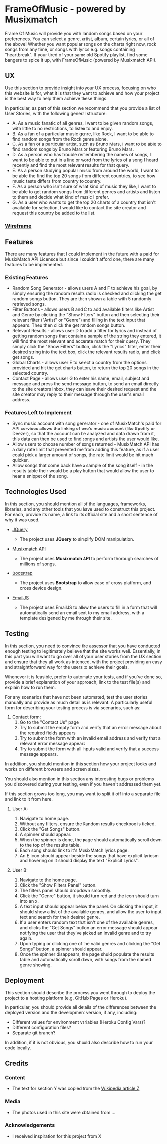 # FrameOfMusic - powered by Musixmatch

Frame Of Music will provide you with random songs based on your preferences. You can select a genre, artist, album, certain lyrics, or all of the above!
Whether you want popular songs on the charts right now, rock songs from any time, or songs with lyrics e.g. songs containing "heartbreak". If your tired of your same old Spotify playlist, find some bangers to spice it up, with FrameOfMusic (powered by Musixmatch API).
 
## UX
 
Use this section to provide insight into your UX process, focusing on who this website is for, what it is that they want to achieve and how your project is the best way to help them achieve these things.

In particular, as part of this section we recommend that you provide a list of User Stories, with the following general structure:
- A. As a music fanatic of all genres, I want to be given random songs, with little to no restrictions, to listen to and enjoy.
- B. As a fan of a particular music genre, like Rock, I want to be able to find random songs from the Rock genre alone.
- C. As a fan of a particular artist, such as Bruno Mars, I want to be able to find random songs by Bruno Mars or featuring Bruno Mars.
- D. As a person who has trouble remembering the names of songs, I want to be able to put in a line or word from the lyrics of a song I heard recently and find the most relevant results for that query.
- E. As a person studying popular music from around the world, I want to be able the find the top 20 songs from different countries, to see how music taste differs from country to country.
- F. As a person who isn't sure of what kind of music they like, I want to be able to get random songs from different genres and artists and listen to them and decide what kind of music I prefer.
- G. As a user who wants to get the top 20 charts of a country that isn't available for selection, I would like to contact the site creator and request this country be added to the list.

### [Wireframe](./assets/docs/frame-of-music-wireframe.pdf)

## Features

There are many features that I could implement in the future with a paid for MusixMatch API Licensce but since I couldn't afford one, there are many features to be implemented.
 
### Existing Features
- Random Song Generator - allows users A and F to achieve his goal, by simply ensuring the random results radio is checked and clicking the get random songs button. They are then shown a table with 5 randomly retrieved songs.
- Filter Buttons - allows users B and C to add available filters like Artist and Genre by clicking the "Show Filters" button and then selecting their relevant filter ("Artist" or "Genre") and filling in the text input that appears. Theu then click the get random songs button.
- Relevant Results - allows user D to add a filter for lyrics and instead of getting random songs that contain a sample of the string they entered, it will find the most relevant and accurate match for their query. They simply click the "Show Filters" button, click the "Lyrics" filter, enter their desired string into the text box, click the relevant results radio, and click get songs.
- Global Charts - allows user E to select a country from the options provided and hit the get charts button, to return the top 20 songs in the selected country.
- Contact Page - allows user G to enter his name, email, subject and message and press the send message button, to send an email directly to the site creators inbox, they can leave their desired request and the site creator may reply to their message through the user's email address.

### Features Left to Implement
- Sync music account with song generator - one of MusixMatch's paid for API services allows the linking of one's music account (like Spotify or Deezer), so that the account can be analyzed and data drawn from it, this data can then be used to find songs and artists the user would like.
- Allow users to choose number of songs returned - MusixMatch API has a daily rate limit that prevented me from adding this feature, as if a user could pick a larger amount of songs, the rate limit would be hit much quicker.
- Allow songs that come back have a sample of the song itself - in the results table their would be a play button that would allow the user to hear a snippet of the song.

## Technologies Used

In this section, you should mention all of the languages, frameworks, libraries, and any other tools that you have used to construct this project. For each, provide its name, a link to its official site and a short sentence of why it was used.

- [JQuery](https://jquery.com)
    - The project uses **JQuery** to simplify DOM manipulation.
    
- [Musixmatch API](https://developer.musixmatch.com/)
    - The project uses **Musixmatch API** to perform thorough searches of millions of songs.

- [Bootstrap](https://getbootstrap.com/)
    - The project uses **Bootstrap** to allow ease of cross platform, and cross device design.

- [EmailJS](https://www.emailjs.com/)
    - The project uses EmailJS to allow the users to fill in a form that will automatically send an email sent to my email address, with a template desigened by me through their site.


## Testing

In this section, you need to convince the assessor that you have conducted enough testing to legitimately believe that the site works well. Essentially, in this part you will want to go over all of your user stories from the UX section and ensure that they all work as intended, with the project providing an easy and straightforward way for the users to achieve their goals.

Whenever it is feasible, prefer to automate your tests, and if you've done so, provide a brief explanation of your approach, link to the test file(s) and explain how to run them.

For any scenarios that have not been automated, test the user stories manually and provide as much detail as is relevant. A particularly useful form for describing your testing process is via scenarios, such as:

1. Contact form:
    1. Go to the "Contact Us" page
    2. Try to submit the empty form and verify that an error message about the required fields appears
    3. Try to submit the form with an invalid email address and verify that a relevant error message appears
    4. Try to submit the form with all inputs valid and verify that a success message appears.

In addition, you should mention in this section how your project looks and works on different browsers and screen sizes.

You should also mention in this section any interesting bugs or problems you discovered during your testing, even if you haven't addressed them yet.

If this section grows too long, you may want to split it off into a separate file and link to it from here.

1. User A:
    1. Navigate to home page.
    2. Without any filters, ensure the Random results checkbox is ticked.
    3. Click the "Get Songs" button.
    4. A spinner should appear.
    5. When the spinner is done, the page should automatically scroll down to the top of the results table.
    6. Each song should link to it's MusixMatch lyrics page.
    7. An E icon should appear beside the songs that have explicit lyricsm and hovering on it should display the text "Explicit Lyrics".

2. User B:
    1. Navigate to the home page.
    2. Click the "Show Filters Panel" button.
    3. The filters panel should dropdown smoothly.
    4. Click the "Genre" button, it should turn red and the icon should turn into an x.
    5. A text input should appear below the panel. On clicking the input, it should show a list of the available genres, and allow the user to input text and search for their desired genre.
    6. If a user enters random text that isn't one of the available genres, and clicks the "Get Songs" button an error message should appear notifying the user that they've picked an invalid genre and to try again.
    7. Upon typing or clicking one of the valid genres and clicking the "Get Songs" button, a spinner should appear.
    8. Once the spinner disappears, the page shuld populate the results table and automatically scroll down, with songs from the named genre showing.

## Deployment

This section should describe the process you went through to deploy the project to a hosting platform (e.g. GitHub Pages or Heroku).

In particular, you should provide all details of the differences between the deployed version and the development version, if any, including:
- Different values for environment variables (Heroku Config Vars)?
- Different configuration files?
- Separate git branch?

In addition, if it is not obvious, you should also describe how to run your code locally.


## Credits

### Content
- The text for section Y was copied from the [Wikipedia article Z](https://en.wikipedia.org/wiki/Z)

### Media
- The photos used in this site were obtained from ...

### Acknowledgements

- I received inspiration for this project from X
